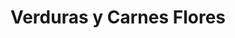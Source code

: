 ---
title: "Verduras y Carnes Flores"
url: /san-francisco-de-dos-rios/verduras-y-carnes-flores/
shop: Gemüse & Obst
---